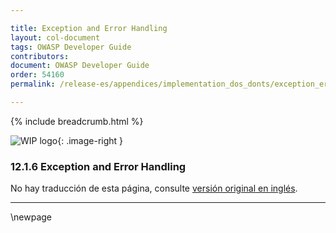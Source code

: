 ```yaml
---

title: Exception and Error Handling
layout: col-document
tags: OWASP Developer Guide
contributors:
document: OWASP Developer Guide
order: 54160
permalink: /release-es/appendices/implementation_dos_donts/exception_error_handling/

---
```


{% include breadcrumb.html %}

<style type="text/css">
.image-right {
  height: 180px;
  display: block;
  margin-left: auto;
  margin-right: auto;
  float: right;
}
</style>

![WIP logo](../../../assets/images/dg_wip.png "Trabajo en curso"){: .image-right }

### 12.1.6 Exception and Error Handling

No hay traducción de esta página, consulte [versión original en inglés][release140106].

----

[release140106]: https://github.com/OWASP/www-project-developer-guide/blob/main/release/14-appendices/01-implementation-dos-donts/06-exception-error-handling.md


\newpage
